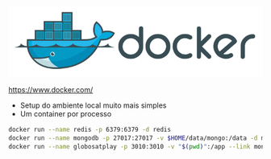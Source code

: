<img src="static/docker.png" />

https://www.docker.com/

- Setup do ambiente local muito mais simples
- Um container por processo

```bash
docker run --name redis -p 6379:6379 -d redis
docker run --name mongodb -p 27017:27017 -v $HOME/data/mongo:/data -d mongo:2.4 mongod --smallfiles
docker run --name globosatplay -p 3010:3010 -v "$(pwd)":/app --link mongodb:mongodb --link redis:redis globosatplay
```
